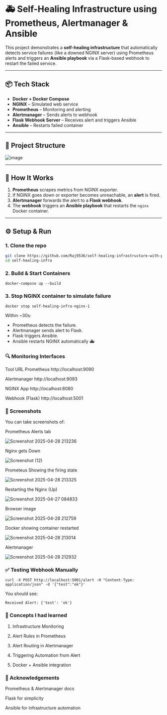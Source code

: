 # 🚑 Self-Healing Infrastructure using Prometheus, Alertmanager & Ansible

This project demonstrates a **self-healing infrastructure** that automatically detects service failures (like a downed NGINX server) using Prometheus alerts and triggers an **Ansible playbook** via a Flask-based webhook to restart the failed service.

---

## 📦 Tech Stack

- **Docker + Docker Compose**
- **NGINX** – Simulated web service
- **Prometheus** – Monitoring and alerting
- **Alertmanager** – Sends alerts to webhook
- **Flask Webhook Server** – Receives alert and triggers Ansible
- **Ansible** – Restarts failed container

---

## 📁 Project Structure

![image](https://github.com/user-attachments/assets/dae5327a-e7b4-4f61-929d-f0cb40b3914b)


---

## 🚀 How It Works

1. **Prometheus** scrapes metrics from NGINX exporter.
2. If NGINX goes down or exporter becomes unreachable, an **alert** is fired.
3. **Alertmanager** forwards the alert to a **Flask webhook**.
4. The **webhook** triggers an **Ansible playbook** that restarts the `nginx` Docker container.

---

## ⚙️ Setup & Run

### 1. Clone the repo
```bash
git clone https://github.com/Raj9536/self-healing-infrastructure-with-prometheus.git
cd self-healing-infra
```
### 2. Build & Start Containers
```
docker-compose up --build
```
### 3. Stop NGINX container to simulate failure
```
docker stop self-healing-infra-nginx-1
```
Within ~30s:

- Prometheus detects the failure.
- Alertmanager sends alert to Flask.
- Flask triggers Ansible.
- Ansible restarts NGINX automatically 🚑

### 🔍 Monitoring Interfaces
Tool	URL
Prometheus	http://localhost:9090

Alertmanager	http://localhost:9093

NGINX App	http://localhost:8080

Webhook (Flask)	http://localhost:5001

### 📸 Screenshots
You can take screenshots of:

Prometheus Alerts tab

![Screenshot 2025-04-28 213236](https://github.com/user-attachments/assets/8e7c0a2d-2b02-4fa2-bf0a-6245a8a67539)

Nginx gets Down

![Screenshot (12)](https://github.com/user-attachments/assets/7bbbfc1e-f1d3-46d0-96f4-b6cc57785ca1)

Prometeus Showing the firing state

![Screenshot 2025-04-28 213325](https://github.com/user-attachments/assets/2639e1bb-90ae-4452-a17d-a842897e2627)


Restarting the Nginx (Up)

![Screenshot 2025-04-27 084833](https://github.com/user-attachments/assets/b76c3b24-9d22-4263-adc1-4107d6d46e79)

Browser image

![Screenshot 2025-04-28 212759](https://github.com/user-attachments/assets/3a031fe0-23fd-49dd-88f7-2037f7eee8ef)

Docker showing container restarted

![Screenshot 2025-04-28 213014](https://github.com/user-attachments/assets/0e08c3d1-4e53-4e93-b7fc-7fe479bd26d9)

Alertmanager

![Screenshot 2025-04-28 212932](https://github.com/user-attachments/assets/ee918050-3e83-4541-977e-baf569d4664b)

### ✅ Testing Webhook Manually
```
curl -X POST http://localhost:5001/alert -H "Content-Type: application/json" -d '{"test":"ok"}'
```
You should see:
```
Received Alert: {'test': 'ok'}
```

### 🧠 Concepts I had learned
1. Infrastructure Monitoring

2. Alert Rules in Prometheus

3. Alert Routing in Alertmanager

4. Triggering Automation from Alert

5. Docker + Ansible integration


### 🙌 Acknowledgements
Prometheus & Alertmanager docs

Flask for simplicity

Ansible for infrastructure automation
